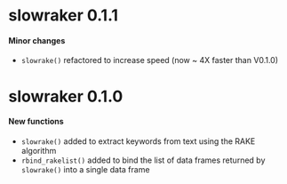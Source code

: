 # slowraker 0.1.1

#### Minor changes

* `slowrake()` refactored to increase speed (now ~ 4X faster than V0.1.0)

# slowraker 0.1.0

#### New functions

* `slowrake()` added to extract keywords from text using the RAKE algorithm
* `rbind_rakelist()` added to bind the list of data frames returned by `slowrake()` into a single data frame